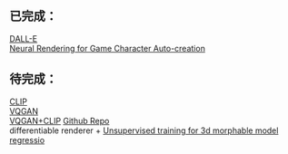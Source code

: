 ## 已完成：
[DALL-E](https://github.com/Rui-ZHAO-ipc/PaperRead/blob/main/Transformer/DALL%C2%B7E.md)  
[Neural Rendering for Game Character Auto-creation](https://github.com/Rui-ZHAO-ipc/PaperRead/blob/main/Others/Face-to-Parameter%20(F2P).md)  

## 待完成：
[CLIP](https://openai.com/blog/clip/)  
[VQGAN](https://compvis.github.io/taming-transformers/)  
[VQGAN+CLIP](https://medium.com/nightcafe-creator/vqgan-clip-tutorial-a411402cf3ad)  [Github Repo](https://github.com/nerdyrodent/VQGAN-CLIP)  
differentiable renderer + [Unsupervised training for 3d morphable model regressio](https://arxiv.org/pdf/1806.06098.pdf)
